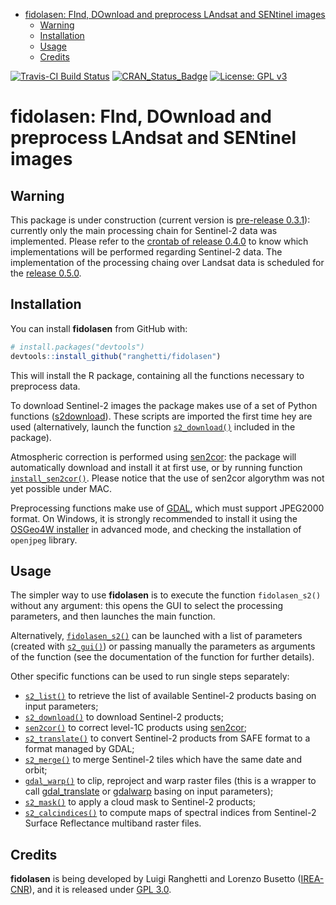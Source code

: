 
-   [fidolasen: FInd, DOwnload and preprocess LAndsat and SENtinel images](#fidolasen-find-download-and-preprocess-landsat-and-sentinel-images)
    -   [Warning](#warning)
    -   [Installation](#installation)
    -   [Usage](#usage)
    -   [Credits](#credits)

<!-- README.md is generated from README.Rmd. Please edit that file -->
[![Travis-CI Build Status](https://travis-ci.org/ranghetti/fidolasen.svg?branch=master)](https://travis-ci.org/ranghetti/fidolasen) [![CRAN\_Status\_Badge](http://www.r-pkg.org/badges/version/fidolasen)](https://cran.r-project.org/package=fidolasen) [![License: GPL v3](https://img.shields.io/badge/License-GPL%20v3-blue.svg)](http://www.gnu.org/licenses/gpl-3.0)

fidolasen: FInd, DOwnload and preprocess LAndsat and SENtinel images
====================================================================

Warning
-------

This package is under construction (current version is [pre-release 0.3.1](https://github.com/ranghetti/fidolasen/releases/tag/v0.3.1)): currently only the main processing chain for Sentinel-2 data was implemented. Please refer to the [crontab of release 0.4.0](https://github.com/ranghetti/fidolasen/milestone/3) to know which implementations will be performed regarding Sentinel-2 data. The implementation of the processing chaing over Landsat data is scheduled for the [release 0.5.0](https://github.com/ranghetti/fidolasen/milestone/2).

Installation
------------

You can install **fidolasen** from GitHub with:

``` r
# install.packages("devtools")
devtools::install_github("ranghetti/fidolasen")
```

This will install the R package, containing all the functions necessary to preprocess data.

To download Sentinel-2 images the package makes use of a set of Python functions ([s2download](https://github.com/ranghetti/s2download)). These scripts are imported the first time hey are used (alternatively, launch the function [`s2_download()`](reference/install_s2download.md) included in the package).

Atmospheric correction is performed using [sen2cor](http://step.esa.int/main/third-party-plugins-2/sen2cor): the package will automatically download and install it at first use, or by running function [`install_sen2cor()`](reference/install_sen2cor.md). Please notice that the use of sen2cor algorythm was not yet possible under MAC.

Preprocessing functions make use of [GDAL](http://www.gdal.org), which must support JPEG2000 format. On Windows, it is strongly recommended to install it using the [OSGeo4W installer](http://download.osgeo.org/osgeo4w/osgeo4w-setup-x86_64.exe) in advanced mode, and checking the installation of `openjpeg` library.

Usage
-----

The simpler way to use **fidolasen** is to execute the function `fidolasen_s2()` without any argument: this opens the GUI to select the processing parameters, and then launches the main function.

Alternatively, [`fidolasen_s2()`](reference/fidolasen_s2.md) can be launched with a list of parameters (created with [`s2_gui()`](reference/s2_gui.md)) or passing manually the parameters as arguments of the function (see the documentation of the function for further details).

Other specific functions can be used to run single steps separately:

-   [`s2_list()`](reference/s2_list.md) to retrieve the list of available Sentinel-2 products basing on input parameters;
-   [`s2_download()`](reference/s2_download.md) to download Sentinel-2 products;
-   [`sen2cor()`](reference/sen2cor.html) to correct level-1C products using [sen2cor](http://step.esa.int/main/third-party-plugins-2/sen2cor);
-   [`s2_translate()`](reference/s2_translate.md) to convert Sentinel-2 products from SAFE format to a format managed by GDAL;
-   [`s2_merge()`](reference/s2_merge.md) to merge Sentinel-2 tiles which have the same date and orbit;
-   [`gdal_warp()`](reference/gdal_warp.md) to clip, reproject and warp raster files (this is a wrapper to call [gdal\_translate](http://www.gdal.org/gdal_translate.html) or [gdalwarp](http://www.gdal.org/gdalwarp.html) basing on input parameters);
-   [`s2_mask()`](reference/s2_mask.md) to apply a cloud mask to Sentinel-2 products;
-   [`s2_calcindices()`](reference/s2_calcindices.md) to compute maps of spectral indices from Sentinel-2 Surface Reflectance multiband raster files.

Credits
-------

**fidolasen** is being developed by Luigi Ranghetti and Lorenzo Busetto ([IREA-CNR](http://www.irea.cnr.it)), and it is released under [GPL 3.0](https://www.gnu.org/licenses/gpl.html).
